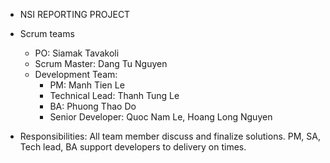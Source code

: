 - NSI REPORTING PROJECT 
- Scrum teams
  - PO: Siamak Tavakoli
  - Scrum Master: Dang Tu Nguyen
  - Development Team: 
    - PM: Manh Tien Le
    - Technical Lead: Thanh Tung Le
    - BA: Phuong Thao Do
    - Senior Developer: Quoc Nam Le, Hoang Long Nguyen

- Responsibilities:
    All team member discuss and finalize solutions. PM, SA, Tech lead, BA support developers to delivery on times.

    
